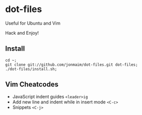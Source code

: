 # dot-files

Useful for Ubuntu and Vim

Hack and Enjoy!

## Install

    cd ~;
    git clone git://github.com/jonmaim/dot-files.git dot-files;
    ./dot-files/install.sh;

## Vim Cheatcodes

* JavaScript indent guides `<leader>ig`
* Add new line and indent while in insert mode `<C-c>`
* Snippets `<C-j>`
